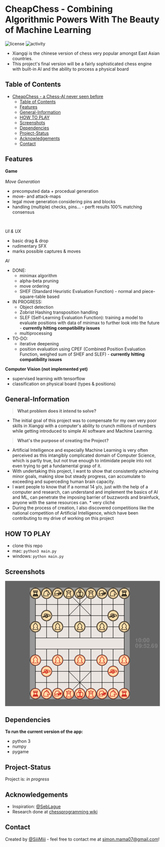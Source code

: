 # CheapChess - Combining Algorithmic Powers With The Beauty of Machine Learning
![license](https://img.shields.io/github/license/SiiiMiii/Chess-AI)
![activity](https://img.shields.io/github/commit-activity/m/SiiiMiii/Chess-AI)
* Xiangqi is the chinese version of chess very popular amongst East Asian countries.
* This project's final version will be a fairly sophisticated chess engine with built-in AI and the ability to process a physical board

## Table of Contents
- [CheapChess - a Chess-AI never seen before](#cheapchess---a-chess-ai-never-seen-before)
  - [Table of Contents](#table-of-contents)
  - [Features](#features)
  - [General-Information](#general-information)
  - [HOW TO PLAY](#how-to-play)
  - [Screenshots](#screenshots)
  - [Dependencies](#dependencies)
  - [Project-Status](#project-status)
  - [Acknowledgements](#acknowledgements)
  - [Contact](#contact)

## Features

**Game**
<br/><br/>
_Move Generation_
  * precomputed data + procedual generation
  * move- and attack-maps
  * legal move generation considering pins and blocks
  * handling (multiple) checks, pins... - perft results 100% matching consensus
  <br/>

_UI & UX_<br/>
* basic drag & drop
* rudimentary SFX
* marks possible captures & moves

_AI_
* DONE:
  * minimax algorithm
  * alpha-beta pruning
  * move ordering
  * SHEF (Standard Heuristic Evaluation Function) - normal and piece-square-table based
* IN PROGRESS:
  * Object detection
  * Zobrist Hashing transposition handling
  * SLEF (Self-Learning Evaluation Function): training a model to evaluate positions with data of minimax to further look into the future - **currently hitting compatibility issues**
  * multiprocessing
* TO-DO:
  * iterative deepening
  * position evaluation using CPEF (Combined Position Evaluation Function, weighed sum of SHEF and  SLEF) - **currently hitting compatibility issues**

**Computer Vision (not implemented yet)**
* supervised learning with tensorflow
* classification on physical board (types & positions)

## General-Information
> **What problem does it intend to solve?**
* The initial goal of this project was to compensate for my own very poor skills in Xiangqi with a computer's ability to crunch millions of numbers while getting introduced to simple AI software and Machine Learning.
> **What's the purpose of creating the Project?**
* Artificial Intelligence and especially Machine Learning is very often perceived as this intangibly complicated domain of Computer Science, which is partly true, but not true enough to intimidate people into not even trying to get a fundamental grasp of it.
* With undertaking this project, I want to show that consistently achieving minor goals, making slow but steady progress, can accumulate to exceeding and superceding human brain capacity.
* I want people to know that if a normal 14 y/o, just with the help of a computer and research, can understand and implement the basics of AI and ML, can penetrate the imposing barrier of buzzwords and brainfuck, anyone with the same resources can. * very cliché
* During the process of creation, I also discovered competitions like the national competition of Artificial Intelligence, which have been contributing to my drive of working on this project

## HOW TO PLAY
* clone this repo
* mac: ```python3 main.py```
* windows: ```python main.py```

## Screenshots
<img src="./assets/screenshots/24.08.png" alt="screenshot" width="600"/>

## Dependencies
**To run the current version of the app:**
* python 3
* numpy
* pygame

## Project-Status
Project is: _in progress_

## Acknowledgements
* Inspiration: [@SebLague](https://github.com/SebLague)
* Research done at [chessprogramming wiki](https://www.chessprogramming.org/)

## Contact
Created by [@SiiiMiii](https://github.com/SiiiMiii) - feel free to contact me at simon.mama07@gmail.com!
